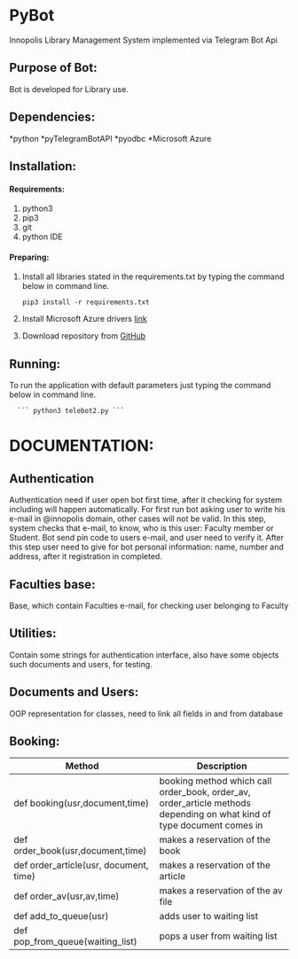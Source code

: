 # PyBot
Innopolis Library Management System implemented via Telegram Bot Api

## Purpose of Bot:
Bot is developed for Library use.

## Dependencies:
*python
*pyTelegramBotAPI
*pyodbc
*Microsoft Azure

## Installation:
#### Requirements:
1. python3
2. pip3
3. git
4. python IDE

#### Preparing:
1.  Install all libraries stated in the requirements.txt by typing the command below in command line.

      ``` pip3 install -r requirements.txt ```

2.  Install Microsoft Azure drivers [link](https://www.microsoft.com/en-us/download/details.aspx?id=53339)
3.  Download repository from [GitHub](https://github.com/homycdev/PyBot)

## Running:
To run the application with default parameters just typing the command below in command line.

      ``` python3 telebot2.py ```


# DOCUMENTATION:
## Authentication
Authentication need if user open bot first time, after it checking for system including will happen automatically. For first run bot asking user to write his e-mail in @innopolis domain, other cases will not be valid. In this step, system checks that e-mail, to know, who is this user: Faculty member or Student. Bot send pin code to users e-mail, and user need to verify it. After this step user need to give for bot personal information: name, number and address, after it registration in completed.

## Faculties base:
Base, which contain Faculties e-mail, for checking user belonging to Faculty

## Utilities:
Contain some strings for authentication interface, also have some objects such documents and users, for testing. 

## Documents and Users:
OOP representation for classes, need to link all fields in and from database

## Booking:
Method|Description
------|-----------
def booking(usr,document,time)| booking method which call order_book, order_av, order_article methods depending on what kind of type document comes in
def order_book(usr,document,time)| makes a reservation of the book
def order_article(usr, document, time)| makes a reservation of the article
def order_av(usr,av,time)| makes a reservation of the av file
def add_to_queue(usr)| adds user to waiting list
def pop_from_queue(waiting_list)| pops a user from waiting list

